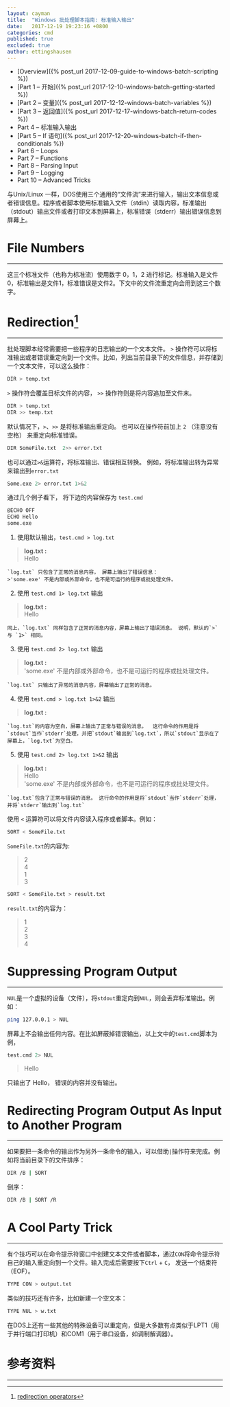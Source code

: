 ```yaml
---
layout: cayman
title:  "Windows 批处理脚本指南: 标准输入输出"
date:   2017-12-19 19:23:16 +0800
categories: cmd
published: true
excluded: true
author: ettingshausen
---   
```


>
+ [Overview]({% post_url 2017-12-09-guide-to-windows-batch-scripting %})
+ [Part 1 – 开始]({% post_url 2017-12-10-windows-batch-getting-started %})
+ [Part 2 – 变量]({% post_url 2017-12-12-windows-batch-variables %})
+ [Part 3 – 返回值]({% post_url 2017-12-17-windows-batch-return-codes %})
+ Part 4 – 标准输入输出
+ [Part 5 – If 语句]({% post_url 2017-12-20-windows-batch-if-then-conditionals %})
+ Part 6 – Loops
+ Part 7 – Functions
+ Part 8 – Parsing Input
+ Part 9 – Logging
+ Part 10 – Advanced Tricks    

与Unix/Linux 一样，DOS使用三个通用的“文件流”来进行输入，输出文本信息或者错误信息。程序或者脚本使用标准输入文件（stdin）读取内容，标准输出（stdout）输出文件或者打印文本到屏幕上，标准错误（stderr）输出错误信息到屏幕上。

# File Numbers
---

这三个标准文件（也称为标准流）使用数字 0，1，2 进行标记。标准输入是文件0，标准输出是文件1，标准错误是文件2。下文中的文件流重定向会用到这三个数字。

# Redirection[^redirection]
---

批处理脚本经常需要把一些程序的日志输出的一个文本文件。 `>` 操作符可以将标准输出或者错误重定向到一个文件。比如，列出当前目录下的文件信息，并存储到一个文本文件，可以这么操作：
```bash
DIR > temp.txt
```

`>` 操作符会覆盖目标文件的内容， `>>` 操作符则是将内容追加至文件末。
```bash
DIR > temp.txt
DIR >> temp.txt
```  

默认情况下，`>`、`>>` 是将标准输出重定向。 也可以在操作符前加上 `2` （注意没有空格） 来重定向标准错误。
```bash
DIR SomeFile.txt  2>> error.txt
```  

也可以通过`>&`运算符，将标准输出、错误相互转换。 例如，将标准输出转为异常来输出到`error.txt`
```bash
Some.exe 2> error.txt 1>&2
```


通过几个例子看下， 将下边的内容保存为 `test.cmd`
```bash
@ECHO OFF
ECHO Hello
some.exe
``` 


1. 使用默认输出，`test.cmd > log.txt`  
>**log.txt :**  
    Hello   

    `log.txt` 只包含了正常的消息内容， 屏幕上输出了错误信息：
    >'some.exe' 不是内部或外部命令，也不是可运行的程序或批处理文件。

2. 使用 `test.cmd 1> log.txt` 输出
>**log.txt :**  
    Hello   

    同上，`log.txt` 同样包含了正常的消息内容，屏幕上输出了错误消息。 说明，默认的`>` 与 `1>` 相同。

3. 使用 `test.cmd 2> log.txt` 输出
>**log.txt :**  
    'some.exe' 不是内部或外部命令，也不是可运行的程序或批处理文件。   

    `log.txt` 只输出了异常的消息内容，屏幕输出了正常的消息。

4.  使用 `test.cmd > log.txt 1>&2` 输出
>**log.txt :**  
  
    `log.txt`的内容为空白，屏幕上输出了正常与错误的消息。  这行命令的作用是将`stdout`当作`stderr`处理，并把`stdout`输出到`log.txt`，所以`stdout`显示在了屏幕上，`log.txt`为空白。

5.  使用 `test.cmd 2> log.txt 1>&2` 输出
>**log.txt :**  
    Hello  
    'some.exe' 不是内部或外部命令，也不是可运行的程序或批处理文件。
  
    `log.txt`包含了正常与错误的消息。 这行命令的作用是将`stdout`当作`stderr`处理，并将`stderr`输出到`log.txt`  



使用 `<` 运算符可以将文件内容读入程序或者脚本。例如：
```bash
SORT < SomeFile.txt
```  
`SomeFile.txt`的内容为:
>   2  
    4  
    1  
    3

```bash
SORT < SomeFile.txt > result.txt
``` 
`result.txt`的内容为：
>    1  
     2  
     3  
     4  

# Suppressing Program Output  
---

`NUL`是一个虚拟的设备（文件），将`stdout`重定向到`NUL`，则会丢弃标准输出。例如：
```bash
ping 127.0.0.1 > NUL
``` 
屏幕上不会输出任何内容。在比如屏蔽掉错误输出，以上文中的`test.cmd`脚本为例，
```bash
test.cmd 2> NUL
```
>Hello  
  
只输出了 Hello， 错误的内容并没有输出。   


# Redirecting Program Output As Input to Another Program
---
如果要把一条命令的输出作为另外一条命令的输入，可以借助`|`操作符来完成。例如将当前目录下的文件排序：
```bash
DIR /B | SORT
```
倒序：
```bash
DIR /B | SORT /R
```


# A Cool Party Trick
---
有个技巧可以在命令提示符窗口中创建文本文件或者脚本，通过`CON`将命令提示符自己的输入重定向到一个文件。输入完成后需要按下`Ctrl` + `C`， 发送一个结束符（EOF）。

```bash
TYPE CON > output.txt
```  

类似的技巧还有许多，比如新建一个空文本：
```bash
TYPE NUL > w.txt
```



在DOS上还有一些其他的特殊设备可以重定向，但是大多数有点类似于LPT1（用于并行端口打印机）和COM1（用于串口设备，如调制解调器）。
# 参考资料
---
[^redirection]:[redirection operators](https://www.microsoft.com/resources/documentation/windows/xp/all/proddocs/en-us/redirection.mspx?mfr=true)



